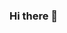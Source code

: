 ### Hi there 👋

<!--
**Gianfranco99/Gianfranco99** is a ✨ _special_[tano_virtual_card.pdf](https://github.com/Gianfranco99/Gianfranco99/files/6185240/tano_virtual_card.pdf)
 ✨ repository because its `README.md` (this file) appears on your GitHub profile.

Here are some ideas to get you started:

- 🔭 I’m currently working on ...
- 🌱 I’m currently learning ...
- 👯 I’m looking to collaborate on ...
- 🤔 I’m looking for help with ...
- 💬 Ask me about ...
- 📫 How to reach me: ...
- 😄 Pronouns: ...
- ⚡ Fun fact: ...
-->
